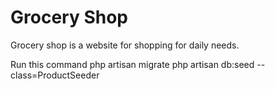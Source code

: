 # Grocery Shop

Grocery shop is a website for shopping for daily needs.

Run this command
php artisan migrate
php artisan db:seed --class=ProductSeeder
